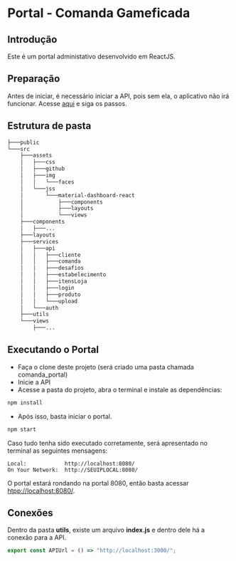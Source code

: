 
# Portal - Comanda Gameficada

## Introdução
Este é um portal administativo desenvolvido em ReactJS.

## Preparação
Antes de iniciar, é necessário iniciar a API, pois sem ela, o aplicativo não irá funcionar. Acesse  [aqui](https://github.com/vitorric/comanda_api) e siga os passos.

## Estrutura de pasta

```bash
├───public
└───src
    ├───assets
    │   ├───css
    │   ├───github
    │   ├───img
    │   │   └───faces
    │   └───jss
    │       └───material-dashboard-react
    │           ├───components
    │           ├───layouts
    │           └───views
    ├───components
    │   ├───...
    ├───layouts
    ├───services
    │   ├───api
    │   │   ├───cliente
    │   │   ├───comanda
    │   │   ├───desafios
    │   │   ├───estabelecimento
    │   │   ├───itensLoja
    │   │   ├───login
    │   │   ├───produto
    │   │   └───upload
    │   └───auth
    ├───utils
    └───views
        ├───...
```

## Executando o Portal

* Faça o clone deste projeto (será criado uma pasta chamada comanda_portal)
* Inicie a API
* Acesse a pasta do projeto, abra o terminal e instale as dependências:
```bash
npm install
```
 * Após isso, basta iniciar o portal.
```bash
npm start
```

Caso tudo tenha sido executado corretamente, será apresentado no terminal as seguintes mensagens:

```
Local:            http://localhost:8080/       
On Your Network:  http://SEUIPLOCAL:8080/   
```

O portal estará rondando na portal 8080, então basta acessar [htpp://localhost:8080/](htpp://localhost:8080/).

 ## Conexões
 
Dentro da pasta **utils**, existe um arquivo **index.js** e dentro dele há a conexão para a API.
```javascript
export const APIUrl = () => "http://localhost:3000/";
```
